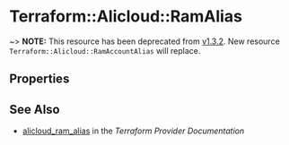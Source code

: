 # Terraform::Alicloud::RamAlias

~> **NOTE:** This resource has been deprecated from [v1.3.2](https://github.com/alibaba/terraform-provider/releases/tag/V1.3.2). New resource `Terraform::Alicloud::RamAccountAlias` will replace.

## Properties


## See Also

* [alicloud_ram_alias](https://www.terraform.io/docs/providers/alicloud/r/ram_alias.html) in the _Terraform Provider Documentation_